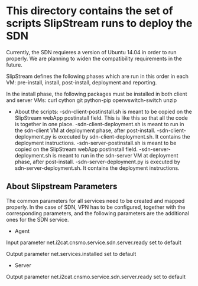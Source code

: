 # This directory contains the set of scripts SlipStream runs to deploy the SDN
Currently, the SDN requieres a version of Ubuntu 14.04 in order to run properly. We are planning to widen the compatibility requirements in the future.

SlipStream defines the following phases which are run in this order in each VM:
pre-install, install, post-install, deployment and reporting.

In the install phase, the following packages must be installed in both client and server VMs:
curl
cython
git
python-pip
openvswitch-switch
unzip

* About the scripts:
-sdn-client-postinstall.sh is meant to be copied on the SlipStream webApp postinstall field. This is like this so that all the code is together in one place.
-sdn-client-deployment.sh is meant to run in the sdn-client VM at deployment phase, after post-install.
-sdn-client-deployment.py is executed by sdn-client-deployment.sh. It contains the deployment instructions.
-sdn-server-postinstall.sh is meant to be copied on the SlipStream webApp postinstall field. 
-sdn-server-deployment.sh is meant to run in the sdn-server VM at deployment phase, after post-install.
-sdn-server-deployment.py is executed by sdn-server-deployment.sh. It contains the deployment instructions.

## About Slipstream Parameters
The common parameters for all services need to be created and mapped properly. In the case of SDN, VPN has to be configured, together with the corresponding parameters, and the following parameters are the additional ones for the SDN service.

* Agent

Input parameter net.i2cat.cnsmo.service.sdn.server.ready set to default

Output parameter net.services.installed	set to default

* Server

Output parameter net.i2cat.cnsmo.service.sdn.server.ready set to default

